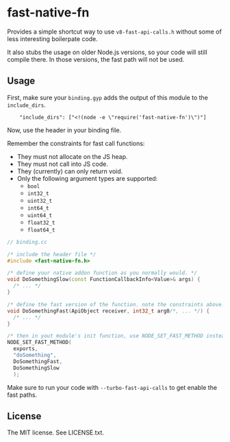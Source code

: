 # fast-native-fn

Provides a simple shortcut way to use `v8-fast-api-calls.h` without some of less
interesting boilerpate code.

It also stubs the usage on older Node.js versions, so your code will still
compile there. In those versions, the fast path will not be used.

## Usage

First, make sure your `binding.gyp` adds the output of this module to the
`include_dirs`.

```
    "include_dirs": ["<!(node -e \"require('fast-native-fn')\")"]
```

Now, use the header in your binding file.

Remember the constraints for fast call functions:

* They must not allocate on the JS heap.
* They must not call into JS code.
* They (currently) can only return void.
* Only the following argument types are supported:
  * `bool`
  * `int32_t`
  * `uint32_t`
  * `int64_t`
  * `uint64_t`
  * `float32_t`
  * `float64_t`

```cpp
// binding.cc

/* include the header file */
#include <fast-native-fn.h>

/* define your native addon function as you normally would. */
void DoSomethingSlow(const FunctionCallbackInfo<Value>& args) {
  /* ... */
}

/* define the fast version of the function. note the constraints above. */
void DoSomethingFast(ApiObject receiver, int32_t arg0/*, ... */) {
  /* ... */
}

/* then in yout module's init function, use NODE_SET_FAST_METHOD instead of NODE_SET_METHOD */
NODE_SET_FAST_METHOD(
  exports,
  "doSomething",
  DoSomethingFast,
  DoSomethingSlow
  );
```

Make sure to run your code with `--turbo-fast-api-calls` to get enable the fast
paths.

## License

The MIT license. See LICENSE.txt.

